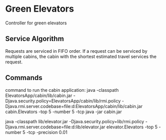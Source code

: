 # Green Elevators
Controller for green elevators

## Service Algorithm
Requests are serviced in FIFO order. If a request can be serviced by multiple cabins,
the cabin with the shortest estimated travel services the request.

## Commands
command to run the cabin application:
java -classpath ElevatorsApp/cabin/lib/cabin.jar -Djava.security.policy=ElevatorsApp/cabin/lib/rmi.policy -Djava.rmi.server.codebase=file:d:ElevatorsApp/cabin/lib/cabin.jar cabin.Elevators -top 5 -number 5 -tcp
java -jar cabin.jar

java -classpath lib/elevator.jar -Djava.security.policy=lib/rmi.policy -Djava.rmi.server.codebase=file:d:lib/elevator.jar elevator.Elevators -top 5 -number 5 -tcp -precision 0.01
